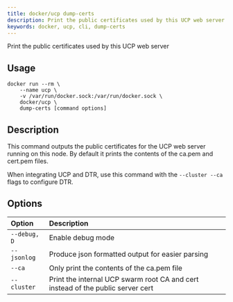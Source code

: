 ```yaml
---
title: docker/ucp dump-certs
description: Print the public certificates used by this UCP web server
keywords: docker, ucp, cli, dump-certs
---
```


Print the public certificates used by this UCP web server

## Usage

```
docker run --rm \
    --name ucp \
    -v /var/run/docker.sock:/var/run/docker.sock \
    docker/ucp \
    dump-certs [command options]
 ```

## Description

This command outputs the public certificates for the UCP web server running on
this node. By default it prints the contents of the ca.pem and cert.pem files.

When integrating UCP and DTR, use this command with the `--cluster --ca` flags
to configure DTR.


## Options

| Option                    | Description                |
|:--------------------------|:---------------------------|
|`--debug, D`|Enable debug mode|
|`--jsonlog`|Produce json formatted output for easier parsing|
|`--ca`|Only print the contents of the ca.pem file|
|`--cluster`|Print the internal UCP swarm root CA and cert instead of the public server cert|
